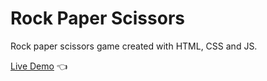 # Rock Paper Scissors

Rock paper scissors game created with HTML, CSS and JS.

[Live Demo](https://github.com/GeekyHacks/Odin-Projects/GeekyRockPaperScissors.git) :point_left: